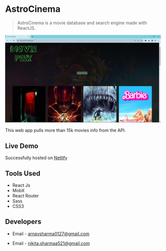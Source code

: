 # AstroCinema

> AstroCinema is a movie database and search engine made with ReactJS.

![screenshot](screenshot.png)

This web app pulls more than 15k movies info from the API.

## Live Demo

Successfully hosted on [Netlify](https://react-movie-database-18.netlify.app/)

## Tools Used

- React Js
- MobX
- React Router
- Sass
- CSS3

## Developers

- Email - [arnavsharma0127@gmail.com](mailto:arnavsharma0127@gmail.com)

- Email - [nikita.sharmaa521@gmail.com](mailto:nikita.sharmaa521@gmail.com)


